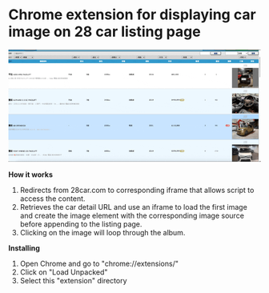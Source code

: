 # Chrome extension for displaying car image on 28 car listing page

<img src="demo.gif" style="max-height:400px;">

**How it works**

1. Redirects from 28car.com to corresponding iframe that allows script to access the content.
2. Retrieves the car detail URL and use an iframe to load the first image and create the image element with the corresponding image source before appending to the listing page.
3. Clicking on the image will loop through the album.

**Installing**

1. Open Chrome and go to "chrome://extensions/"
2. Click on "Load Unpacked"
3. Select this "extension" directory